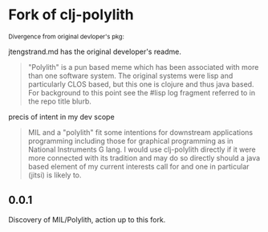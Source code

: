 # Fork of clj-polylith 
<span style="font-size: 12px">Divergence from original devloper's pkg:</span>

 jtengstrand.md has the original developer's readme.

> "Polylith" is a pun based meme which has been associated with more than one software system.
> The original systems were lisp and particularly CLOS based, but this one is clojure and thus java based.
> For background to this point see the #lisp log fragment referred to in the repo title blurb.

 precis of intent in my dev scope

> MIL and a "polylith" fit some intentions for downstream applications programming 
> including those for graphical programming as in National Instruments G lang.
> I would use clj-polylith directly if it were more connected with its tradition 
> and may do so directly should a java based element of my current interests call for
> and one in particular (jitsi) is likely to.
 


## 0.0.1
   
 Discovery of MIL/Polylith, action up to this fork.

